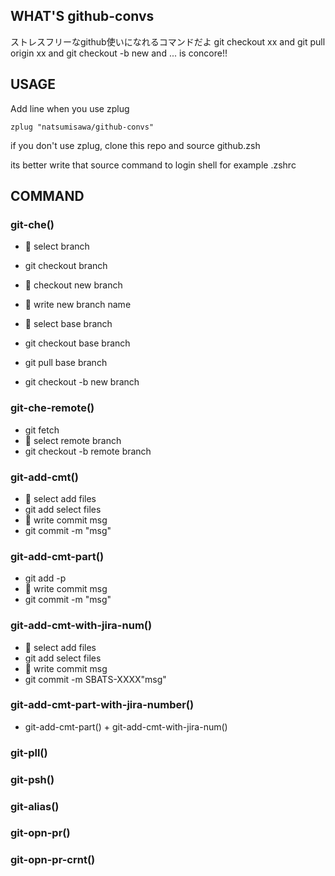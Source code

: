 ## WHAT'S github-convs
ストレスフリーなgithub使いになれるコマンドだよ
git checkout xx and git pull origin xx and git checkout -b new and ... 
is concore!!

## USAGE
Add line when you use zplug
```.zshrc
zplug "natsumisawa/github-convs"
```

if you don't use zplug, clone this repo and source github.zsh

its better write that source command to login shell for example .zshrc

## COMMAND
### git-che()
- 📝 select branch
- git checkout branch

- 📝 checkout new branch
- 📝 write new branch name
- 📝 select base branch
- git checkout base branch
- git pull base branch
- git checkout -b new branch

### git-che-remote()
- git fetch
- 📝 select remote branch
- git checkout -b remote branch

### git-add-cmt()
- 📝 select add files
- git add select files
- 📝 write commit msg
- git commit -m "msg"

### git-add-cmt-part()
- git add -p
- 📝 write commit msg
- git commit -m "msg"

### git-add-cmt-with-jira-num()
- 📝 select add files
- git add select files
- 📝 write commit msg
- git commit -m SBATS-XXXX"msg"

### git-add-cmt-part-with-jira-number()
- git-add-cmt-part() + git-add-cmt-with-jira-num()

### git-pll()

### git-psh()

### git-alias()

### git-opn-pr()

### git-opn-pr-crnt()
